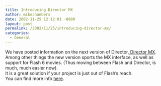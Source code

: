 ```yaml
---
title: Introducing Director MX
author: mikechambers
date: 2002-11-25 12:12:01 -0800
layout: post
permalink: /2002/11/25/introducing-director-mx/
categories:
  - General
---
```



We have posted information on the next version of Director,[ Director MX][1]. Among other things the new version sports the MX interface, as well as support for Flash 6 movies. (Thus moving between Flash and Director, is much, much easier now).  
It is a great solution if your project is just out of Flash&#8217;s reach.  
You can find more info [here][1].

 [1]: http://www.macromedia.com/software/director/